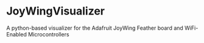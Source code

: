 # JoyWingVisualizer
A python-based visualizer for the Adafruit JoyWing Feather board and WiFi-Enabled Microcontrollers
